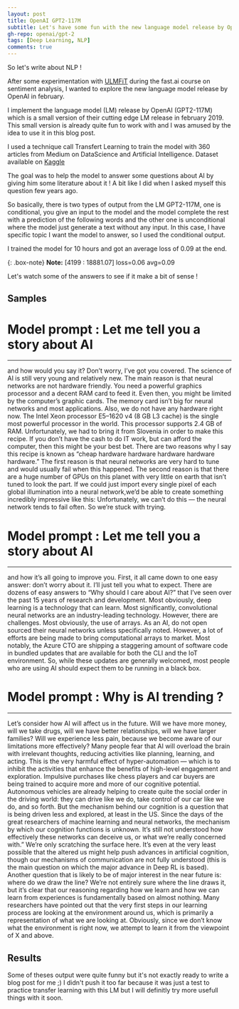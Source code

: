 ```yaml
---
layout: post
title: OpenAI GPT2-117M
subtitle: Let's have some fun with the new language model release by OpenAI
gh-repo: openai/gpt-2
tags: [Deep Learning, NLP]
comments: true
---
```


So let's write about NLP !

After some experimentation with [ULMFiT](https://arxiv.org/abs/1801.06146) during the fast.ai course on sentiment analysis, I wanted to explore the new language model release by OpenAI in february.

I implement the language model (LM) release by OpenAI (GPT2-117M) which is a small version of their cutting edge LM release in february 2019.
This small version is already quite fun to work with and I was amused by the idea to use it in this blog post.

I used a technique call Transfert Learning to train the model with 360 articles from Medium on DataScience and Artificial Intelligence. Dataset available on [Kaggle](https://www.kaggle.com/hsankesara/medium-articles)

The goal was to help the model to answer some questions about AI by giving him some literature about it ! A bit like I did when I asked myself this question few years ago.

So basically, there is two types of output from the LM GPT2-117M, one is conditional, you give an input to the model and the model complete the rest with a prediction of the following words and the other one is unconditional where the model just generate a text without any input. 
In this case, I have specific topic I want the model to answer, so I used the conditional output.

I trained the model for 10 hours and got an average loss of 0.09 at the end. 

{: .box-note}
**Note:** [4199 : 18881.07] loss=0.06 avg=0.09

Let's watch some of the answers to see if it make a bit of sense !

## Samples

# Model prompt : Let me tell you a story about AI
---
and how would you say it? Don’t worry, I’ve got you covered. The science of AI is still very young and relatively new. The main reason is that neural networks are not hardware friendly. You need a powerful graphics processor and a decent RAM card to feed it. Even then, you might be limited by the computer’s graphic cards. The memory card isn’t big for neural networks and most applications.
Also, we do not have any hardware right now. The Intel Xeon processor E5–1620 v4 (8 GB L3 cache) is the single most powerful processor in the world. This processor supports 2.4 GB of RAM. Unfortunately, we had to bring it from Slovenia in order to make this recipe.
If you don’t have the cash to do IT work, but can afford the computer, then this might be your best bet. There are two reasons why I say this recipe is known as “cheap hardware hardware hardware hardware hardware.” The first reason is that neural networks are very hard to tune and would usually fail when this happened. The second reason is that there are a huge number of GPUs on this planet with very little on earth that isn’t tuned to look the part. If we could just import every single pixel of each global illumination into a neural network,we’d be able to create something incredibly impressive like this:
Unfortunately, we can’t do this — the neural network tends to fail often. So we’re stuck with trying.

# Model prompt : Let me tell you a story about AI
---
and how it’s all going to improve you. First, it all came down to one easy answer: don’t worry about it. I’ll just tell you what to expect.
There are dozens of easy answers to “Why should I care about AI?” that I’ve seen over the past 15 years of research and development. Most obviously, deep learning is a technology that can learn. Most significantly, convolutional neural networks are an industry-leading technology.
However, there are challenges. Most obviously, the use of arrays. As an AI, do not open sourced their neural networks unless specifically noted. However, a lot of efforts are being made to bring computational arrays to market. Most notably, the Azure CTO are shipping a staggering amount of software code in bundled updates that are available for both the CLI and the IoT environment. So, while these updates are generally welcomed, most people who are using AI should expect them to be running in a black box.

# Model prompt : Why is AI trending ?
---
Let’s consider how AI will affect us in the future. Will we have more money, will we take drugs, will we have better relationships, will we have larger families? Will we experience less pain, because we become aware of our limitations more effectively? Many people fear that AI will overload the brain with irrelevant thoughts, reducing activities like planning, learning, and acting. This is the very harmful effect of hyper-automation — which is to inhibit the activities that enhance the benefits of high-level engagement and exploration.
Impulsive purchases like chess players and car buyers are being trained to acquire more and more of our cognitive potential. Autonomous vehicles are already helping to create quite the social order in the driving world: they can drive like we do, take control of our car like we do, and so forth. But the mechanism behind our cognition is a question that is being driven less and explored, at least in the US.
Since the days of the great researchers of machine learning and neural networks, the mechanism by which our cognition functions is unknown. It’s still not understood how effectively these networks can deceive us, or what we’re really concerned with.” We’re only scratching the surface here. It’s even at the very least possible that the altered us might help push advances in artificial cognition, though our mechanisms of communication are not fully understood (this is the main question on which the major advance in Deep RL is based).
Another question that is likely to be of major interest in the near future is: where do we draw the line?
We’re not entirely sure where the line draws it, but it’s clear that our reasoning regarding how we learn and how we can learn from experiences is fundamentally based on almost nothing. Many researchers have pointed out that the very first steps in our learning process are looking at the environment around us, which is primarily a representation of what we are looking at. Obviously, since we don’t know what the environment is right now, we attempt to learn it from the viewpoint of X and above.


## Results

Some of theses output were quite funny but it's not exactly ready to write a blog post for me ;) I didn't push it too far because it was just a test to practice transfer learning with this LM but I will definitly try more usefull things with it soon.


